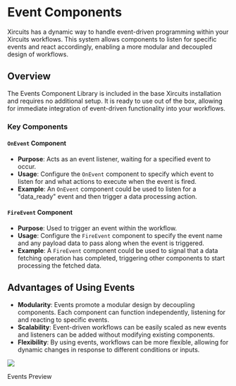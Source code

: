 # Event Components

Xircuits has a dynamic way to handle event-driven programming within your Xircuits workflows. This system allows components to listen for specific events and react accordingly, enabling a more modular and decoupled design of workflows.

## Overview

The Events Component Library is included in the base Xircuits installation and requires no additional setup. It is ready to use out of the box, allowing for immediate integration of event-driven functionality into your workflows.

### Key Components

#### `OnEvent` Component

- **Purpose**: Acts as an event listener, waiting for a specified event to occur.
- **Usage**: Configure the `OnEvent` component to specify which event to listen for and what actions to execute when the event is fired.
- **Example**: An `OnEvent` component could be used to listen for a "data_ready" event and then trigger a data processing action.

#### `FireEvent` Component

- **Purpose**: Used to trigger an event within the workflow.
- **Usage**: Configure the `FireEvent` component to specify the event name and any payload data to pass along when the event is triggered.
- **Example**: A `FireEvent` component could be used to signal that a data fetching operation has completed, triggering other components to start processing the fetched data.

## Advantages of Using Events

- **Modularity**: Events promote a modular design by decoupling components. Each component can function independently, listening for and reacting to specific events.
- **Scalability**: Event-driven workflows can be easily scaled as new events and listeners can be added without modifying existing components.
- **Flexibility**: By using events, workflows can be more flexible, allowing for dynamic changes in response to different conditions or inputs.

<p align="center">

![](/img/docs/events.gif)

<figcaption class="image-caption">Events Preview</figcaption>
</p>
